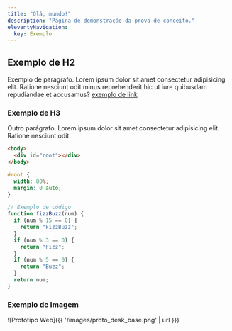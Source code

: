 ```yaml
---
title: "Olá, mundo!"
description: "Página de demonstração da prova de conceito."
eleventyNavigation:
  key: Exemplo
---
```


## Exemplo de H2

Exemplo de parágrafo. Lorem ipsum dolor sit amet consectetur adipisicing elit. Ratione nesciunt odit minus reprehenderit hic ut iure quibusdam repudiandae et accusamus? [exemplo de link](../child_page)

### Exemplo de H3

Outro parágrafo. Lorem ipsum dolor sit amet consectetur adipisicing elit. Ratione nesciunt odit.

```html
<body>
  <div id="root"></div>
</body>
```

```css
#root {
  width: 80%;
  margin: 0 auto;
}
```

```js
// Exemplo de código
function fizzBuzz(num) {
  if (num % 15 == 0) {
    return "FizzBuzz";
  }
  if (num % 3 == 0) {
    return "Fizz";
  }
  if (num % 5 == 0) {
    return "Buzz";
  }
  return num;
}
```

### Exemplo de Imagem

![Protótipo Web]({{ '/images/proto_desk_base.png' | url }})
